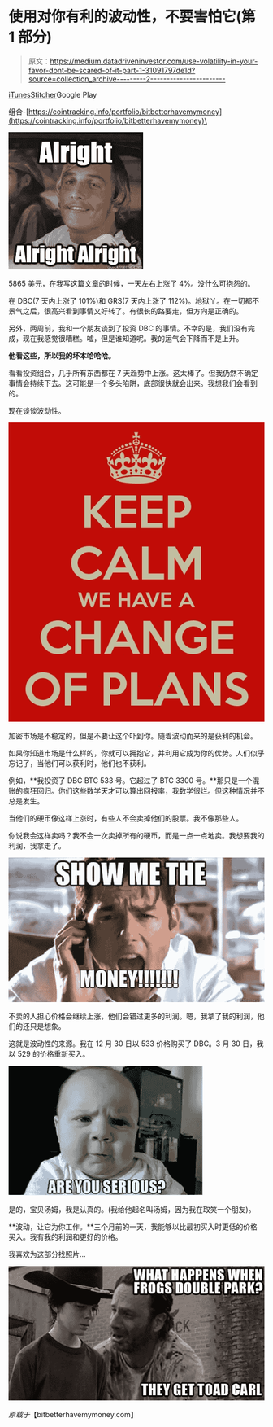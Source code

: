 # 使用对你有利的波动性，不要害怕它(第 1 部分)

> 原文：<https://medium.datadriveninvestor.com/use-volatility-in-your-favor-dont-be-scared-of-it-part-1-31091797de1d?source=collection_archive---------2----------------------->

[iTunes](https://itunes.apple.com/us/podcast/bit-better-have-my-money/id1374764732)[Stitcher](http://stitcher.com/s?fid=183129&refid=stpr)Google Play

组合-[https://cointracking.info/portfolio/bitbetterhavemymoney](https://cointracking.info/portfolio/bitbetterhavemymoney)\

![](img/23b3d47ab5645f66e661e1d9a583b33b.png)

5865 美元，在我写这篇文章的时候，一天左右上涨了 4%。没什么可抱怨的。

在 DBC(7 天内上涨了 101%)和 GRS(7 天内上涨了 112%)。地狱丫。在一切都不景气之后，很高兴看到事情又好转了。有很长的路要走，但方向是正确的。

另外，两周前，我和一个朋友谈到了投资 DBC 的事情。不幸的是，我们没有完成，现在我感觉很糟糕。嘘，但是谁知道呢。我的运气会下降而不是上升。

**他看这些，所以我的坏本哈哈哈。**

看看投资组合，几乎所有东西都在 7 天趋势中上涨。这太棒了。但我仍然不确定事情会持续下去。这可能是一个多头陷阱，底部很快就会出来。我想我们会看到的。

现在谈谈波动性。

![](img/8c16d2e0c781980c080520145a46b906.png)

加密市场是不稳定的，但是不要让这个吓到你。随着波动而来的是获利的机会。

如果你知道市场是什么样的，你就可以拥抱它，并利用它成为你的优势。人们似乎忘记了，当他们可以获利时，他们也不获利。

例如，**我投资了 DBC BTC 533 号。它超过了 BTC 3300 号。**那只是一个混账的疯狂回归。你们这些数学天才可以算出回报率，我数学很烂。但这种情况并不总是发生。

当他们的硬币像这样上涨时，有些人不会卖掉他们的股票。我不像那些人。

你说我会这样卖吗？我不会一次卖掉所有的硬币，而是一点一点地卖。我想要我的利润，我拿走了。

![](img/e1ba8046daf0729b8bf3e304c18052ba.png)

不卖的人担心价格会继续上涨，他们会错过更多的利润。嗯，我拿了我的利润，他们的还只是想象。

这就是波动性的来源。我在 12 月 30 日以 533 价格购买了 DBC。3 月 30 日，我以 529 的价格重新买入。

![](img/d5f5b4b6c579e75975d0fdeb6bba8666.png)

是的，宝贝汤姆，我是认真的。(我给他起名叫汤姆，因为我在取笑一个朋友)。

**波动，让它为你工作。**三个月前的一天，我能够以比最初买入时更低的价格买入。我有我的利润和更好的价格。

我喜欢为这部分找照片…

![](img/71f45407aca9f6c87503f7279a215078.png)

*原载于*【bitbetterhavemymoney.com】